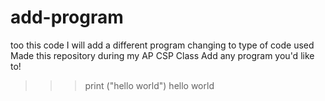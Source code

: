 # add-program
too this code I will add a different program changing to type of code used
Made this repository during my AP CSP Class
Add any program you'd like to!

>>>print ("hello world")
hello world
>>>

